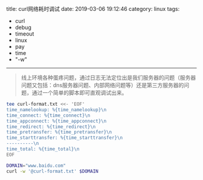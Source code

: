 title: curl网络耗时调试
date: 2019-03-06 19:12:46
category: linux
tags:
  - curl
  - debug
  - timeout
  - linux
  - pay
  - time
  - "-w"
---

> 线上环境各种蛋疼问题，通过日志无法定位出是我们服务器的问题（服务器问题又包括：dns服务器问题、内部网络问题等）还是第三方服务器的问题，通过一个简单的脚本即可直观调试出来。

<!-- more -->

```bash
tee curl-format.txt <<- 'EOF'
time_namelookup: %{time_namelookup}\n
time_connect: %{time_connect}\n
time_appconnect: %{time_appconnect}\n
time_redirect: %{time_redirect}\n
time_pretransfer: %{time_pretransfer}\n
time_starttransfer: %{time_starttransfer}\n
----------\n
time_total: %{time_total}\n
EOF

DOMAIN="www.baidu.com"
curl -w '@curl-format.txt' $DOMAIN
```

